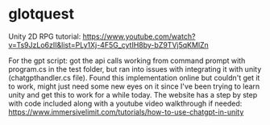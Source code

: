 # glotquest

Unity 2D RPG tutorial: https://www.youtube.com/watch?v=Ts9JzLo6zII&list=PLy1Xj-4F5G_cytIH8by-bZ9TVj5qKMlZn

For the gpt script: got the api calls working from command prompt with program.cs in the test folder, but ran into issues with integrating it with unity (chatgpthandler.cs file). Found this implementation online but couldn't get it to work, might just need some new eyes on it since I've been trying to learn unity and get this to work for a while today. The website has a step by step with code included along with a youtube video walkthrough if needed: https://www.immersivelimit.com/tutorials/how-to-use-chatgpt-in-unity
